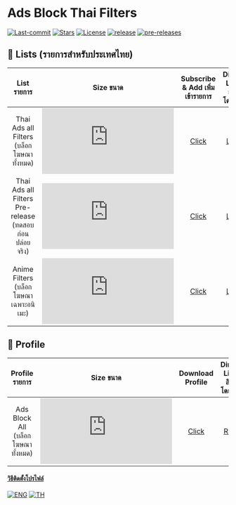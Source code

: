 # Ads Block Thai Filters
[![Last-commit](https://img.shields.io/github/last-commit/F1rstStr0ke/AdBlock-Thai-Filters?style=flat-square)](https://github.com/F1rstStr0ke/AdBlock-Thai-Filters/commits/master)
[![Stars](https://img.shields.io/github/stars/F1rstStr0ke/AdBlock-Thai-Filters?style=flat-square)](https://github.com/F1rstStr0ke/AdBlock-Thai-Filters/stargazers)
[![License](https://img.shields.io/github/license/F1rstStr0ke/AdBlock-Thai-Filters?style=flat-square)](https://github.com/F1rstStr0ke/AdBlock-Thai-Filters/blob/master/LICENSE)
[![release](https://img.shields.io/github/v/release/F1rstStr0ke/AdBlock-Thai-Filters?style=flat-square)](https://github.com/F1rstStr0ke/AdBlock-Thai-Filters/releases)
[![pre-releases](https://img.shields.io/github/v/release/F1rstStr0ke/AdBlock-Thai-Filters?include_prereleases&label=pre-releases&style=flat-square)](https://github.com/F1rstStr0ke/AdBlock-Thai-Filters/releases)

## :page_facing_up: Lists (รายการสำหรับประเทศไทย)
List รายการ | Size ขนาด | Subscribe & Add เพิ่มเข้ารายการ | Direct Link ลิงก์โดยตรง
|:---------:|:-------:|:-------:|:--------:
Thai Ads all Filters (บล็อกโฆษณาทั้งหมด) | ![][Filter_Size_all] | [Click][Filter_Subscribe_all] | [Link][Direct_all] |
Thai Ads all Filters Pre-release (ทดสอบก่อนปล่อยจริง) | ![][Filter Size_Prerelease] | [Click][Filter_Subscribe_Prerelease] | [Link][Direct_Prerelease] 
Anime Filters (บล็อกโฆษณาเฉพาะอนิเมะ) | ![][Filter_Size_Anime] | [Click][Filter_Subscribe_Anime] | [Link][Direct_Anime] |

[Filter_Subscribe_all]: https://subscribe.adblockplus.org/?location=https://raw.githubusercontent.com/F1rstStr0ke/adblock-thai-filters/master/filters.txt&title=AdsBlockThaiFilters
[Direct_all]: https://raw.githubusercontent.com/F1rstStr0ke/AdBlock-Thai-Filters/master/filters.txt
[Filter_Size_all]: https://img.shields.io/github/size/F1rstStr0ke/AdBlock-Thai-Filters/filters.txt?style=flat-square
[Tag_all]: https://img.shields.io/github/v/release/F1rstStr0ke/AdBlock-Thai-Filters?label=&style=for-the-badge

[Filter_Subscribe_Anime]: https://subscribe.adblockplus.org/?location=https://raw.githubusercontent.com/F1rstStr0ke/adblock-thai-filters/master/anime.txt&title=AdsBlockThaiAnimeFilters
[Direct_Anime]: https://raw.githubusercontent.com/F1rstStr0ke/AdBlock-Thai-Filters/master/anime.txt
[Filter_Size_Anime]: https://img.shields.io/github/size/F1rstStr0ke/AdBlock-Thai-Filters/anime.txt?style=flat-square
[Tag_Anime]: https://img.shields.io/github/v/tag/F1rstStr0ke/AdBlock-Thai-Filters?label=%20Patch&style=for-the-badge

[Filter_Subscribe_Prerelease]: https://subscribe.adblockplus.org/?location=https://raw.githubusercontent.com/F1rstStr0ke/adblock-thai-filters/master/filters-pre-release.txt&title=AdsBlockThaiAnimeFilters
[Direct_Prerelease]: https://raw.githubusercontent.com/F1rstStr0ke/AdBlock-Thai-Filters/master/filters-pre-release.txt
[Filter Size_Prerelease]: https://img.shields.io/github/size/F1rstStr0ke/AdBlock-Thai-Filters/filters-pre-release.txt?style=flat-square
[Tag_Prerelease]: https://img.shields.io/github/v/release/F1rstStr0ke/AdBlock-Thai-Filters?include_prereleases&label=&style=for-the-badge

## :page_facing_up: Profile

Profile รายการ | Size ขนาด | Download Profile | Direct Link ลิงก์โดยตรง | Extension
|:---------:|:-------:|:-------:|:--------:|:--------:|
Ads Block All (บล็อกโฆษณาทั้งหมด) | ![][Profile_Size] | [Click][Profile_Download] | [Raw][Profile_Direct] | [uBlock Origin][uBlock_Origin_link]

[Profile_Download]: https://minhaskamal.github.io/DownGit/#/home?url=https://github.com/F1rstStr0ke/AdBlock-Thai-Filters/blob/master/Profile/uBlock%20Origin/Profile.txt
[Profile_Direct]: https://raw.githubusercontent.com/F1rstStr0ke/AdBlock-Thai-Filters/master/Profile/uBlock%20Origin/Profile.txt
[Profile_Size]: https://img.shields.io/github/size/F1rstStr0ke/AdBlock-Thai-Filters/Profile/uBlock%2520Origin/Profile.txt?style=flat-square
[uBlock_Origin_link]: https://chrome.google.com/webstore/detail/ublock-origin/cjpalhdlnbpafiamejdnhcphjbkeiagm

#### [วิธีติดตั้งโปรไฟล์](https://github.com/F1rstStr0ke/AdBlock-Thai-Filters/wiki/import-Profile)<br>

[![ENG](https://img.shields.io/badge/language-ENG-blue?style=flat-square)](https://github.com/F1rstStr0ke/AdBlock-Thai-Filters/wiki/Filters-%5BENG%5D)
[![TH](https://img.shields.io/badge/language-TH-red?style=flat-square)](https://github.com/F1rstStr0ke/AdBlock-Thai-Filters/wiki/Filters-%5BTH%5D)
